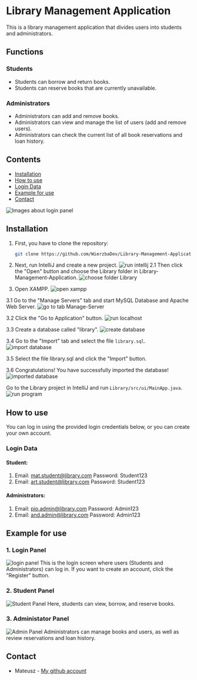 # Library Management Application 
This is a library management application that divides users into students and administrators.

## Functions
### Students 
- Students can borrow and return books.
- Students can reserve books that are currently unavailable.

### Administrators
- Administrators can add and remove books.
- Administrators can view and manage the list of users (add and remove users).
- Administrators can check the current list of all book reservations and loan history.

## Contents
- [Installation](#installation)
- [How to use](#how-to-use)
- [Login Data](#login-data)
- [Example for use](#example-for-use)
- [Contact](#Contact)

![Images about login panel](images/Login-Panel.png)

## Installation
1. First, you have to clone the repository:
   ```bash
   git clone https://github.com/WierzbaDev/Library-Management-Application.git

   ```

2. Next, run IntelliJ and create a new project.
   ![run intellij](images/create-project-intellij.png)
  2.1 Then click the "Open" button and choose the Library folder in Library-Management-Application.
   ![choose folder Library](images/choose-library.png)

3. Open XAMPP.
  ![open xampp](images/run-xampp.png)

 3.1 Go to the "Manage Servers" tab and start MySQL Database and Apache Web Server.
   ![go to tab Manage-Server](images/run-mysql-apache.png)
   
 3.2 Click the "Go to Application" button.
   ![run localhost](images/localhost.png)
   
  3.3 Create a database called "library".
   ![create database](images/create-database.png)
   
  3.4 Go to the "Import" tab and select the file ```library.sql```.
   ![import database](images/choose-library-sql.png)

  3.5 Select the file library.sql and click the "Import" button.

  3.6 Congratulations! You have successfully imported the database!
    ![imported database](images/successfuly-import.png)

Go to the Library project in IntelliJ and run ```Library/src/ui/MainApp.java```.
  ![run program](images/addition-library.png)

## How to use
You can log in using the provided login credentials below, or you can create your own account.

### Login Data
#### Student:
1. Email: mat.student@library.com Password: Student123
2. Email: art.student@library.com Password: Student123
#### Administrators:
1. Email: pio.admin@library.com Password: Admin123
2. Email: and.admin@library.com Password: Admin123

## Example for use
### 1. Login Panel
![login panel](images/Login-Panel.png)
This is the login screen where users (Students and Administrators) can log in. If you want to create an account, click the "Register" button.

### 2. Student Panel
![Student Panel](images/user-panel.png)
Here, students can view, borrow, and reserve books.

### 3. Administator Panel
![Admin Panel](images/admin-main-panel.png)
Administrators can manage books and users, as well as review reservations and loan history.

## Contact
- Mateusz - [My github account](https://github.com/WierzbaDev)
